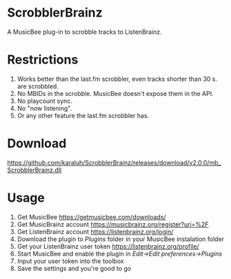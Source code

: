 # ScrobblerBrainz
A MusicBee plug-in to scrobble tracks to ListenBrainz.

# Restrictions
1. Works better than the last.fm scrobbler, even tracks shorter than 30 s. are scrobbled.
1. No MBIDs in the scrobble. MusicBee doesn't expose them in the API.
1. No playcount sync.
1. No "now listening".
1. Or any other feature the last.fm scrobbler has.

# Download
https://github.com/karaluh/ScrobblerBrainz/releases/download/v2.0.0/mb_ScrobblerBrainz.dll

# Usage
1. Get MusicBee https://getmusicbee.com/downloads/
1. Get MusicBrainz account https://musicbrainz.org/register?uri=%2F
1. Get ListenBrainz account https://listenbrainz.org/login/
1. Download the plugin to *Plugins* folder in your MusicBee instalation folder
1. Get your ListenBrainz user token https://listenbrainz.org/profile/
1. Start MusicBee and enable the plugin in *Edit->Edit preferences->Plugins*
1. Input your user token into the toolbox
1. Save the settings and you're good to go
